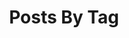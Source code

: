 ---
title: "Posts By Tag"
permalink: /tags/
layout: tags
author_profile: true
sidebar_main: true
---
